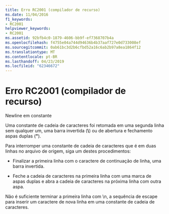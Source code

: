 ```yaml
---
title: Erro RC2001 (compilador de recurso)
ms.date: 11/04/2016
f1_keywords:
- RC2001
helpviewer_keywords:
- RC2001
ms.assetid: 92bfb4c0-1879-4606-bb9f-ef7368707b4a
ms.openlocfilehash: f4755e04a744d94636b4b37aaf727e0d733008ef
ms.sourcegitcommit: 0ab61bc3d2b6cfbd52a16c6ab2b97a8ea1864f12
ms.translationtype: MT
ms.contentlocale: pt-BR
ms.lasthandoff: 04/23/2019
ms.locfileid: "62346672"
---
```

# <a name="resource-compiler-error-rc2001"></a>Erro RC2001 (compilador de recurso)

Newline em constante

Uma constante de cadeia de caracteres foi retomada em uma segunda linha sem qualquer um, uma barra invertida (**\\**) ou de abertura e fechamento aspas duplas (**"**).

Para interromper uma constante de cadeia de caracteres que é em duas linhas no arquivo de origem, siga um destes procedimentos:

- Finalizar a primeira linha com o caractere de continuação de linha, uma barra invertida.

- Feche a cadeia de caracteres na primeira linha com uma marca de aspas duplas e abra a cadeia de caracteres na próxima linha com outra aspa.

Não é suficiente terminar a primeira linha com \n, a sequência de escape para inserir um caractere de nova linha em uma constante de cadeia de caracteres.